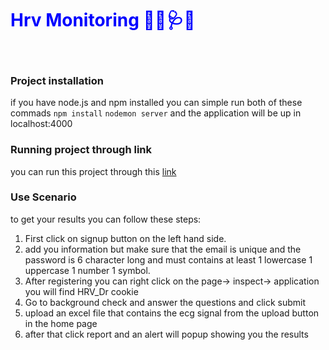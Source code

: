 
<h1 style="color:blue">Hrv Monitoring 👨‍⚕️🩺🏥</h1><br>

<h3> Project installation </h3>
<p> if you have node.js and npm installed you can simple run both of these commads <code>npm install</code> <code>nodemon server</code> and the application will be up in localhost:4000</p>

<h3> Running project through link </h3>
<p> you can run this project through this <a href="https://0422-99-248-144-93.ngrok-free.app/">link</a> </p>


<h3> Use Scenario </h3>
to get your results you can follow these steps:
<ol>
  <li> First click on signup button on the left hand side.
  <li> add you information but make sure that the email is unique and the password is 6 character long and must contains at least 1 lowercase 1 uppercase 1 number 1 symbol.
    <li> After registering you can right click on the page-> inspect-> application you will find HRV_Dr cookie
    <li> Go to background check and answer the questions and click submit
     <li> upload an excel file that contains the ecg signal from the upload button in the home page
       <li> after that click report and an alert will popup showing you the results 
</ol>

